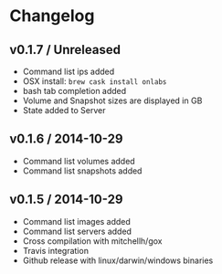 # Changelog

## v0.1.7 / Unreleased

* Command list ips added
* OSX install: `brew cask install onlabs`
* bash tab completion added
* Volume and Snapshot sizes are displayed in GB
* State added to Server

## v0.1.6 / 2014-10-29

* Command list volumes added
* Command list snapshots added

## v0.1.5 / 2014-10-29

* Command list images added
* Command list servers added
* Cross compilation with mitchellh/gox
* Travis integration
* Github release with linux/darwin/windows binaries
